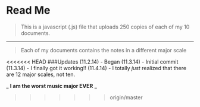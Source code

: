Read Me
=========

> This is a javascript (.js) file that uploads 250 copies of each of my 10 documents.  

* * *

> Each of my documents contains the notes in a different major scale


<<<<<<< HEAD
###Updates
(11.2.14) - Began
(11.3.14) - Initial commit
(11.3.14) - I finally got it working!!
(11.4.14) - I totally _just_ realized that there are 12 major scales, not ten.

_ __I am the worst music major EVER__ _
>>>>>>> origin/master

